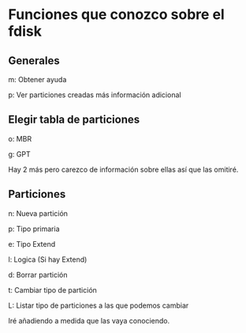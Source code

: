 # Funciones que conozco sobre el fdisk


## 	Generales

m: Obtener ayuda

p: Ver particiones creadas más información adicional


## Elegir tabla de particiones

o: MBR

g: GPT

Hay 2 más pero carezco de información sobre ellas así que las omitiré.



## Particiones

n: Nueva partición

p: Tipo primaria

e: Tipo Extend

l: Logica (Si hay Extend)

d: Borrar partición

t: Cambiar tipo de partición

L: Listar tipo de particiones a las que podemos cambiar



Iré añadiendo a medida que las vaya conociendo.
